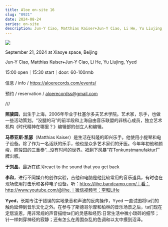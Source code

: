 ```yaml
---
title: Aloe on-site 16
slug: "0921"
date: 2024-08-24
series: on-site
description: Jun-Y Ciao, Matthias Kaiser+Jun-Y Ciao, Li He, Yu Liujing, Yyed
---
```

![](/images/uploads/on-site-16.jpg)

September 21, 2024 at Xiaoye space, Beijing

Jun-Y Ciao, Matthias Kaiser+Jun-Y Ciao, Li He, Yu Liujing, Yyed

15:00 open｜15:30 start｜door: 60-100rmb

信息 / info / https://aloerecords.com/events/

预约 / reservation / aloerecordss@gmail.com

///

**照骏园**，出生于上海，2006年毕业于杜塞尔多夫艺术学院。艺术家，乐手，也做一些活动策划。“没腿的马”的前半段和上海自由音乐联盟的非核心成员，独立艺术机构《时代精神在哪里？》编辑部的创立人和编辑。

**马蒂亚斯·凯瑟**（Matthias Kaiser）是生活在科隆的即兴乐手。他使用小提琴和电子设备。除了作为一名活跃的乐手，他也是众多艺术家们的牙医。今年年初他和颜峻，照骏园的三重奏“…没有时间的世界。衹剩下风暴”在Tonkunstmanufaktur厂牌出版。

**于刘晶**，最近在练习react to the sound that you get back

**李和**，进行不同媒介的创作实验，吉他和电脑是他比较常用的音乐道具，有时也在现场使用打击乐和各种电子设备。听：https://lihe.bandcamp.com/｜看：http://www.youtube.com/@lihe.｜微信视频号：李和LiHe

**Yyed**，长期专注于错误的实地录音和声波的反向操作，Yyed 一直试图将ta们的触角延伸到音乐文化之外。在参与了斯德哥尔摩和柏林的音乐场景之后，ta们现在定居波恩，用非常规的声音描绘ta们的灵感和经历:日常生活中微小琐碎的细节；针一样刺穿神经的寂静；还有怎么在周围杂乱的色调和以太中摸到沼泽。
